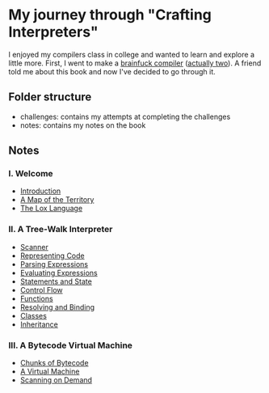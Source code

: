 # My journey through "Crafting Interpreters"

I enjoyed my compilers class in college and wanted to learn and explore a little more. First, I went to make a [brainfuck compiler](https://github.com/EdSwordsmith/brainfuck) ([actually two](https://github.com/EdSwordsmith/brainfuck_rs)). A friend told me about this book and now I've decided to go through it.

## Folder structure
- challenges: contains my attempts at completing the challenges
- notes: contains my notes on the book

## Notes
### I. Welcome
- [Introduction](notes/01_introduction.md)
- [A Map of the Territory](notes/02_a_map_of_the_territory.md)
- [The Lox Language](notes/03_the_lox_language.md)
### II. A Tree-Walk Interpreter
- [Scanner](notes/04_scanner.md)
- [Representing Code](notes/05_representing_code.md)
- [Parsing Expressions](notes/06_parsing_expressions.md)
- [Evaluating Expressions](notes/07_evaluating_expressions.md)
- [Statements and State](notes/08_statements_and_state.md)
- [Control Flow](notes/09_control_flow.md)
- [Functions](notes/10_functions.md)
- [Resolving and Binding](notes/11_resolving_and_binding.md)
- [Classes](notes/12_classes.md)
- [Inheritance](notes/13_inheritance.md)
### III. A Bytecode Virtual Machine
- [Chunks of Bytecode](notes/14_chunks_of_bytecode.md)
- [A Virtual Machine](notes/15_a_virtual_machine.md)
- [Scanning on Demand](notes/16_scanning_on_demand.md)

